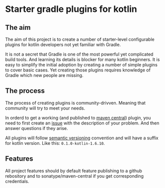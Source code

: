 # Starter gradle plugins for kotlin

## The aim

The aim of this project is to create a number of starter-level configurable plugins for kotlin developers not yet familiar with Gradle.

It is not a secret that Gradle is one of the most powerful yet complicated build tools. And learning its details is blocker for many kotlin beginners. It is easy to simplify the initial adoption by creating a number of simple plugins to cover basic cases. Yet creating those plugins requires knowledge of Gradle which new people are missing.

## The process

The process of creating plugins is community-drivven. Meaning that community will try to meet your needs.

In orderd to get a working (and published to [maven central](https://search.maven.org/)) plugin, you need to first create an [issue](https://github.com/mipt-npm/gradle-kotlin-start/issues) with the description of your problem. And then answer questions if they arise.

All plugins will follow [semantic versioning](https://semver.org/) convention and will have a suffix for kotlin version. Like this: `0.1.0-kotlin-1.6.10`.

## Features

All project features should by default feature publishing to a github rebository and to sonatype/maven-central if you get corresponding credentials.

